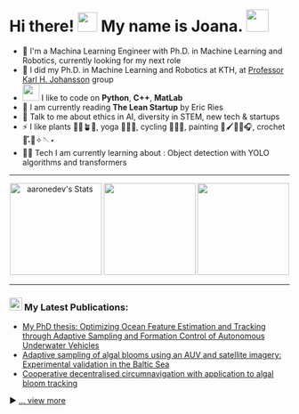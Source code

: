 # Hi there! <img src="https://github.com/TheDudeThatCode/TheDudeThatCode/blob/master/Assets/Hi.gif" width="35" /> My name is Joana. <img src="https://github.com/TheDudeThatCode/TheDudeThatCode/blob/master/Assets/Developer.gif" width="40" />  

- 🏦 I'm a Machina Learning Engineer with Ph.D. in Machine Learning and Robotics, currently looking for my next role
- 📝 I did my Ph.D. in Machine Learning and Robotics at KTH, at <a href="https://people.kth.se/~kallej/" target="_blank">Professor Karl H. Johansson</a> group
- <img src="https://media.giphy.com/media/WUlplcMpOCEmTGBtBW/giphy.gif" width="30"> I like to code on **Python**, **C++**, **MatLab**
- 📖 I am currently reading **The Lean Startup** by Eric Ries
- 💬 Talk to me about ethics in AI, diversity in STEM, new tech & startups
- ⚡ I like plants 🌾🌳🪴🌴, yoga 🧘🏻‍♀️, cycling 🚴🏼‍♀️, painting 🎨🖌️🌿✨🎧, crochet 🧵˖ִ໋🧶✧🪡⋆
- 🧑‍💻 Tech I am currently learning about : Object detection with YOLO algorithms and transformers

---

<div class="badges-githubstats">
  <p align="center">
    <img src="https://github-readme-stats.vercel.app/api/top-langs/?username=joanafonsec&layout=compact&card_width=220&text_color=daf7dc&bg_color=151515&hide=css,html,php" alt="aaronedev's Stats" height="165">
    <img src="https://github-readme-streak-stats.herokuapp.com?user=JoanaFonsec&theme=dark&card_width=350" height="165">
    <img src="https://leetcard.jacoblin.cool/joana_filipa_fonseca?ext=heatmap&theme=dark&border=7&radius=10" height="165">
  </p>
</div>

---

### <img src = "https://media1.giphy.com/media/JZ40cnfnN11KycrvMF/giphy.gif?cid=ecf05e47a0n3gi1bfqntqmob8g9aid1oyj2wr3ds3mg700bl&rid=giphy.gif" width = '23' /> My Latest Publications:
<!-- BLOG-POST-LIST:START -->
- [My PhD thesis: Optimizing Ocean Feature Estimation and Tracking through Adaptive Sampling and Formation Control of Autonomous Underwater Vehicles](https://joanafonseca.com/assets/pdf/Joana_PhD_Thesis.pdf)
- [Adaptive sampling of algal blooms using an AUV and satellite imagery: Experimental validation in the Baltic Sea](https://joanafonseca.com/assets/pdf/IEEEJOC2023.pdf)
- [Cooperative decentralised circumnavigation with application to algal bloom tracking](https://joanafonseca.com/assets/pdf/IROS2019.pdf)
<!-- BLOG-POST-LIST:END -->

▶ [... view more](https://joanafonseca.com/publications/)
